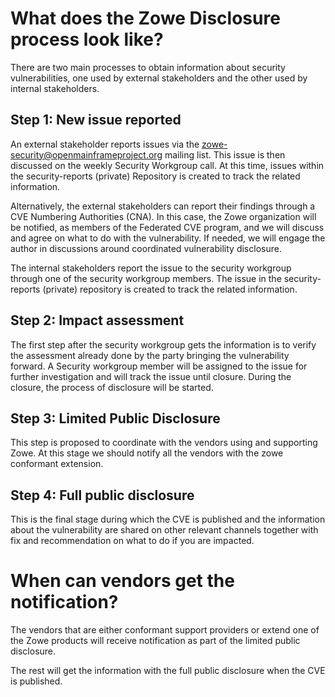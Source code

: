 # What does the Zowe Disclosure process look like?

There are two main processes to obtain information about security vulnerabilities, one used by
external stakeholders and the other used by internal stakeholders. 

## Step 1: New issue reported

An external stakeholder reports issues via the zowe-security@openmainframeproject.org mailing list. 
This issue is then discussed on the weekly Security Workgroup call. At this time, issues within
the security-reports (private) Repository is created to track the related information. 

Alternatively, the external stakeholders can report their findings through a CVE Numbering Authorities (CNA).
In this case, the Zowe organization will be notified, as members of the Federated CVE program, and we will discuss
and agree on what to do with the vulnerability. If needed, we will engage the author in discussions around
coordinated vulnerability disclosure. 

The internal stakeholders report the issue to the security workgroup through one of the security 
workgroup members. The issue in the security-reports (private) repository is created to track the related 
information. 

## Step 2: Impact assessment

The first step after the security workgroup gets the information is to verify the assessment
already done by the party bringing the vulnerability forward. A Security workgroup member will
be assigned to the issue for further investigation and will track the issue until closure. 
During the closure, the process of disclosure will be started.

## Step 3: Limited Public Disclosure

This step is proposed to coordinate with the vendors using and supporting Zowe. At this stage we
should notify all the vendors with the zowe conformant extension. 

## Step 4: Full public disclosure

This is the final stage during which the CVE is published and the information about the 
vulnerability are shared on other relevant channels together with fix and recommendation on 
what to do if you are impacted. 

# When can vendors get the notification?

The vendors that are either conformant support providers or extend one of the Zowe products will receive notification as part of the limited public disclosure. 

The rest will get the information with the full public disclosure when the CVE is published. 
